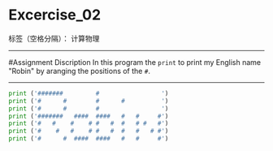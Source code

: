 ﻿# Excercise_02

标签（空格分隔）： 计算物理

---
#Assignment Discription
In this program the `print` to print my English name "Robin" by aranging the positions of the `#`.

---
```python
print ('#######         #                 ')
print ('#      #        #      #          ')
print ('#      #        #                 ')
print ('#######   ####  ####   #   #     #')
print ('#   #    #    # #   #  #   # #   #')
print ('#    #   #    # #   #  #   #   # #')
print ('#      #  ####  ####   #   #     #')
```





